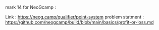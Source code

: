 mark 14 for NeoGcamp :

Link : https://neog.camp/qualifier/point-system
problem statment : https://github.com/neogcamp/build/blob/main/basics/profit-or-loss.md
